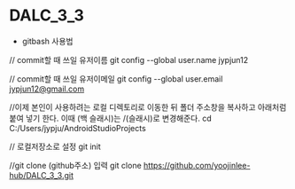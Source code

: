 # DALC_3_3
* gitbash 사용법

// commit할 때 쓰일 유저이름
git config --global user.name jypjun12

// commit할 때 쓰일 유저이메일
git config --global user.email jypjun12@gmail.com

//이제 본인이 사용하려는 로컬 디렉토리로 이동한 뒤 폴더 주소창을 복사하고 아래처럼 붙여 넣기 한다. 이때 \(백 슬래시)는 /(슬래시)로 변경해준다.
cd C:/Users/jypju/AndroidStudioProjects

// 로컬저장소로 설정
git init

//git clone (github주소) 입력
git clone https://github.com/yoojinlee-hub/DALC_3_3.git
